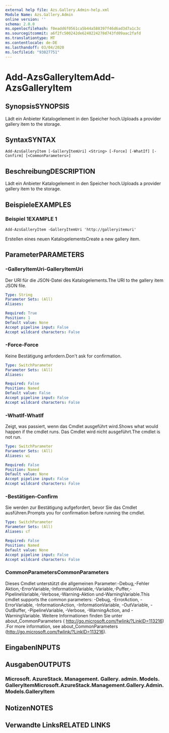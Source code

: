 ```yaml
---
external help file: Azs.Gallery.Admin-help.xml
Module Name: Azs.Gallery.Admin
online version: ''
schema: 2.0.0
ms.openlocfilehash: f0eadd6f0561ca5b44a588397f46d6ad3d7a1c3c
ms.sourcegitcommit: a6f2fc500242de6248224278d743fd09aac2fafd
ms.translationtype: MT
ms.contentlocale: de-DE
ms.lasthandoff: 03/04/2020
ms.locfileid: "93827751"
---
```

# <span data-ttu-id="be6be-101">Add-AzsGalleryItem</span><span class="sxs-lookup"><span data-stu-id="be6be-101">Add-AzsGalleryItem</span></span>

## <span data-ttu-id="be6be-102">Synopsis</span><span class="sxs-lookup"><span data-stu-id="be6be-102">SYNOPSIS</span></span>
<span data-ttu-id="be6be-103">Lädt ein Anbieter Katalogelement in den Speicher hoch.</span><span class="sxs-lookup"><span data-stu-id="be6be-103">Uploads a provider gallery item to the storage.</span></span>

## <span data-ttu-id="be6be-104">Syntax</span><span class="sxs-lookup"><span data-stu-id="be6be-104">SYNTAX</span></span>

```
Add-AzsGalleryItem [-GalleryItemUri] <String> [-Force] [-WhatIf] [-Confirm] [<CommonParameters>]
```

## <span data-ttu-id="be6be-105">Beschreibung</span><span class="sxs-lookup"><span data-stu-id="be6be-105">DESCRIPTION</span></span>
<span data-ttu-id="be6be-106">Lädt ein Anbieter Katalogelement in den Speicher hoch.</span><span class="sxs-lookup"><span data-stu-id="be6be-106">Uploads a provider gallery item to the storage.</span></span>

## <span data-ttu-id="be6be-107">Beispiele</span><span class="sxs-lookup"><span data-stu-id="be6be-107">EXAMPLES</span></span>

### <span data-ttu-id="be6be-108">Beispiel 1</span><span class="sxs-lookup"><span data-stu-id="be6be-108">EXAMPLE 1</span></span>
```
Add-AzsGalleryItem -GalleryItemUri 'http://galleryitemuri'
```

<span data-ttu-id="be6be-109">Erstellen eines neuen Katalogelements</span><span class="sxs-lookup"><span data-stu-id="be6be-109">Create a new gallery item.</span></span>

## <span data-ttu-id="be6be-110">Parameter</span><span class="sxs-lookup"><span data-stu-id="be6be-110">PARAMETERS</span></span>

### <span data-ttu-id="be6be-111">-GalleryItemUri</span><span class="sxs-lookup"><span data-stu-id="be6be-111">-GalleryItemUri</span></span>
<span data-ttu-id="be6be-112">Der URI für die JSON-Datei des Katalogelements.</span><span class="sxs-lookup"><span data-stu-id="be6be-112">The URI to the gallery item JSON file.</span></span>

```yaml
Type: String
Parameter Sets: (All)
Aliases:

Required: True
Position: 1
Default value: None
Accept pipeline input: False
Accept wildcard characters: False
```

### <span data-ttu-id="be6be-113">-Force</span><span class="sxs-lookup"><span data-stu-id="be6be-113">-Force</span></span>
<span data-ttu-id="be6be-114">Keine Bestätigung anfordern.</span><span class="sxs-lookup"><span data-stu-id="be6be-114">Don't ask for confirmation.</span></span>

```yaml
Type: SwitchParameter
Parameter Sets: (All)
Aliases:

Required: False
Position: Named
Default value: False
Accept pipeline input: False
Accept wildcard characters: False
```

### <span data-ttu-id="be6be-115">-WhatIf</span><span class="sxs-lookup"><span data-stu-id="be6be-115">-WhatIf</span></span>
<span data-ttu-id="be6be-116">Zeigt, was passiert, wenn das Cmdlet ausgeführt wird.</span><span class="sxs-lookup"><span data-stu-id="be6be-116">Shows what would happen if the cmdlet runs.</span></span>
<span data-ttu-id="be6be-117">Das Cmdlet wird nicht ausgeführt.</span><span class="sxs-lookup"><span data-stu-id="be6be-117">The cmdlet is not run.</span></span>

```yaml
Type: SwitchParameter
Parameter Sets: (All)
Aliases: wi

Required: False
Position: Named
Default value: None
Accept pipeline input: False
Accept wildcard characters: False
```

### <span data-ttu-id="be6be-118">-Bestätigen</span><span class="sxs-lookup"><span data-stu-id="be6be-118">-Confirm</span></span>
<span data-ttu-id="be6be-119">Sie werden zur Bestätigung aufgefordert, bevor Sie das Cmdlet ausführen.</span><span class="sxs-lookup"><span data-stu-id="be6be-119">Prompts you for confirmation before running the cmdlet.</span></span>

```yaml
Type: SwitchParameter
Parameter Sets: (All)
Aliases: cf

Required: False
Position: Named
Default value: None
Accept pipeline input: False
Accept wildcard characters: False
```

### <span data-ttu-id="be6be-120">CommonParameters</span><span class="sxs-lookup"><span data-stu-id="be6be-120">CommonParameters</span></span>
<span data-ttu-id="be6be-121">Dieses Cmdlet unterstützt die allgemeinen Parameter:-Debug,-Fehler Aktion,-ErrorVariable,-InformationVariable,-Variable,-Puffer,-PipelineVariable,-Verbose,-Warning-Aktion und-WarningVariable.</span><span class="sxs-lookup"><span data-stu-id="be6be-121">This cmdlet supports the common parameters: -Debug, -ErrorAction, -ErrorVariable, -InformationAction, -InformationVariable, -OutVariable, -OutBuffer, -PipelineVariable, -Verbose, -WarningAction, and -WarningVariable.</span></span> <span data-ttu-id="be6be-122">Weitere Informationen finden Sie unter about_CommonParameters ( http://go.microsoft.com/fwlink/?LinkID=113216) .</span><span class="sxs-lookup"><span data-stu-id="be6be-122">For more information, see about_CommonParameters (http://go.microsoft.com/fwlink/?LinkID=113216).</span></span>

## <span data-ttu-id="be6be-123">Eingaben</span><span class="sxs-lookup"><span data-stu-id="be6be-123">INPUTS</span></span>

## <span data-ttu-id="be6be-124">Ausgaben</span><span class="sxs-lookup"><span data-stu-id="be6be-124">OUTPUTS</span></span>

### <span data-ttu-id="be6be-125">Microsoft. AzureStack. Management. Gallery. admin. Models. GalleryItem</span><span class="sxs-lookup"><span data-stu-id="be6be-125">Microsoft.AzureStack.Management.Gallery.Admin.Models.GalleryItem</span></span>

## <span data-ttu-id="be6be-126">Notizen</span><span class="sxs-lookup"><span data-stu-id="be6be-126">NOTES</span></span>

## <span data-ttu-id="be6be-127">Verwandte Links</span><span class="sxs-lookup"><span data-stu-id="be6be-127">RELATED LINKS</span></span>
